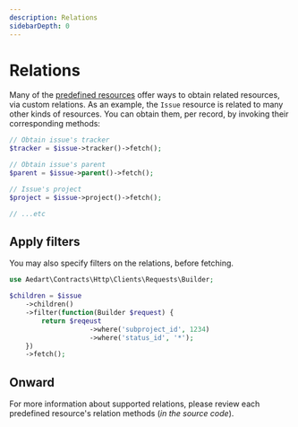 ```yaml
---
description: Relations
sidebarDepth: 0
---
```


# Relations

Many of the [predefined resources](../resources) offer ways to obtain related resources, via custom relations.
As an example, the `Issue` resource is related to many other kinds of resources. You can obtain them, per record, by invoking their corresponding methods:

```php
// Obtain issue's tracker
$tracker = $issue->tracker()->fetch();

// Obtain issue's parent
$parent = $issue->parent()->fetch();

// Issue's project
$project = $issue->project()->fetch();

// ...etc
```

## Apply filters

You may also specify filters on the relations, before fetching.

```php
use Aedart\Contracts\Http\Clients\Requests\Builder;

$children = $issue
    ->children()
    ->filter(function(Builder $request) {
        return $reqeust
                    ->where('subproject_id', 1234)
                    ->where('status_id', '*');
    })
    ->fetch();
```

## Onward

For more information about supported relations, please review each predefined resource's relation methods (_in the source code_).

